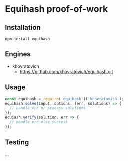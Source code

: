 Equihash proof-of-work
======================

Installation
------------

```
npm install equihash
```

Engines
-------

- khovratovich
  - https://github.com/khovratovich/equihash.git

Usage
-----

```js
const equihash = require('equihash')('khovratovich');
equihash.solve(input, options, (err, solutions) => {
  // handle err or process solutions
});
equiash.verify(solution, err => {
  // handle err else success
});
```

Testing
-------

...
